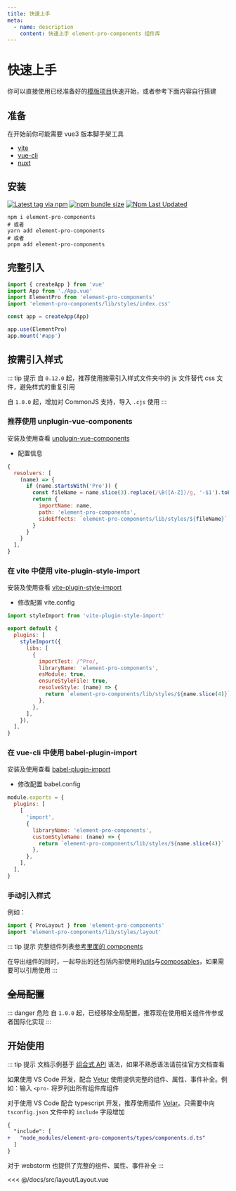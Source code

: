 ```yaml
---
title: 快速上手
meta:
  - name: description
    content: 快速上手 element-pro-components 组件库
---
```


# 快速上手

你可以直接使用已经准备好的[模版项目](https://github.com/tolking/element-admin-template)快速开始，或者参考下面内容自行搭建

## 准备

在开始前你可能需要 vue3 版本脚手架工具

- [vite](https://vitejs.dev/)
- [vue-cli](https://cli.vuejs.org/zh/)
- [nuxt](https://zh.nuxtjs.org/)

## 安装

[![Latest tag via npm](https://img.shields.io/npm/v/element-pro-components.svg?style=flat-square&logo=npm)](https://npmjs.com/package/element-pro-components)
[![npm bundle size](https://img.shields.io/bundlephobia/minzip/element-pro-components?label=size&logo=npm&style=flat-square)](https://npmjs.com/package/element-pro-components)
[![Npm Last Updated](https://img.shields.io/badge/dynamic/json.svg?style=flat-square&logo=npm&label=last%20release&url=http%3A%2F%2Fregistry.npmjs.org%2Felement-pro-components&query=$.time.modified)](https://www.npmjs.com/package/element-pro-components)

```
npm i element-pro-components
# 或者
yarn add element-pro-components
# 或者
pnpm add element-pro-components
```

## 完整引入

```js
import { createApp } from 'vue'
import App from './App.vue'
import ElementPro from 'element-pro-components'
import 'element-pro-components/lib/styles/index.css'

const app = createApp(App)

app.use(ElementPro)
app.mount('#app')
```

## 按需引入样式

::: tip 提示
自 `0.12.0` 起，推荐使用按需引入样式文件夹中的 js 文件替代 css 文件，避免样式的重复引用

自 `1.0.0` 起，增加对 CommonJS 支持，导入 `.cjs` 使用
:::

### 推荐使用 unplugin-vue-components

安装及使用查看 [unplugin-vue-components](https://www.npmjs.com/package/unplugin-vue-components)

- 配置信息

```js
{
  resolvers: [
    (name) => {
      if (name.startsWith('Pro')) {
        const fileName = name.slice(3).replace(/\B([A-Z])/g, '-$1').toLocaleLowerCase()
        return {
          importName: name,
          path: 'element-pro-components',
          sideEffects: `element-pro-components/lib/styles/${fileName}`
        }
      }
    }
  ],
}
```

### 在 vite 中使用 vite-plugin-style-import

安装及使用查看 [vite-plugin-style-import](https://www.npmjs.com/package/vite-plugin-style-import)

- 修改配置 vite.config

```js
import styleImport from 'vite-plugin-style-import'

export default {
  plugins: [
    styleImport({
      libs: [
        {
          importTest: /^Pro/,
          libraryName: 'element-pro-components',
          esModule: true,
          ensureStyleFile: true,
          resolveStyle: (name) => {
            return `element-pro-components/lib/styles/${name.slice(4)}`
          },
        },
      ],
    }),
  ],
}
```

### 在 vue-cli 中使用 babel-plugin-import

安装及使用查看 [babel-plugin-import](https://www.npmjs.com/package/babel-plugin-import)

- 修改配置 babel.config

```js
module.exports = {
  plugins: [
    [
      'import',
      {
        libraryName: 'element-pro-components',
        customStyleName: (name) => {
          return `element-pro-components/lib/styles/${name.slice(4)}`
        },
      },
    ],
  ],
}
```

### 手动引入样式

例如：

```js
import { ProLayout } from 'element-pro-components'
import 'element-pro-components/lib/styles/layout'
```

::: tip 提示
完整组件列表[参考里面的 components](https://github.com/tolking/element-pro-components/blob/master/src/components.ts)

在导出组件的同时，一起导出的还包括内部使用的[utils](https://github.com/tolking/element-pro-components/blob/master/src/utils/)与[composables](https://github.com/tolking/element-pro-components/blob/master/src/composables/)，如果需要可以引用使用
:::

## ~~全局配置~~

::: danger 危险
自 `1.0.0` 起，已经移除全局配置，推荐现在使用相关组件传参或者国际化实现
:::

## 开始使用

::: tip 提示
文档示例基于 [组合式 API](https://v3.cn.vuejs.org/guide/composition-api-introduction.html) 语法，如果不熟悉语法请前往官方文档查看

如果使用 VS Code 开发，配合 [Vetur](https://marketplace.visualstudio.com/items?itemName=octref.vetur) 使用提供完整的组件、属性、事件补全。例如：输入 `<pro-` 将罗列出所有组件库组件

对于使用 VS Code 配合 typescript 开发，推荐使用插件 [Volar](https://marketplace.visualstudio.com/items?itemName=johnsoncodehk.volar)。只需要中向 `tsconfig.json` 文件中的 `include` 字段增加

```diff
{
  "include": [
+   "node_modules/element-pro-components/types/components.d.ts"
  ]
}
```

对于 webstorm 也提供了完整的组件、属性、事件补全
:::

<<< @/docs/src/layout/Layout.vue
